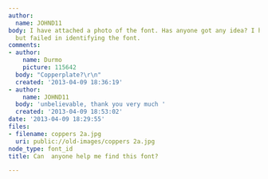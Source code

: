 ```yaml
---
author:
  name: JOHND11
body: I have attached a photo of the font. Has anyone got any idea? I have tried ,
  but failed in identifying the font.
comments:
- author:
    name: Durmo
    picture: 115642
  body: "Copperplate?\r\n"
  created: '2013-04-09 18:36:19'
- author:
    name: JOHND11
  body: 'unbelievable, thank you very much '
  created: '2013-04-09 18:53:02'
date: '2013-04-09 18:29:55'
files:
- filename: coppers 2a.jpg
  uri: public://old-images/coppers 2a.jpg
node_type: font_id
title: Can  anyone help me find this font?

---
```

